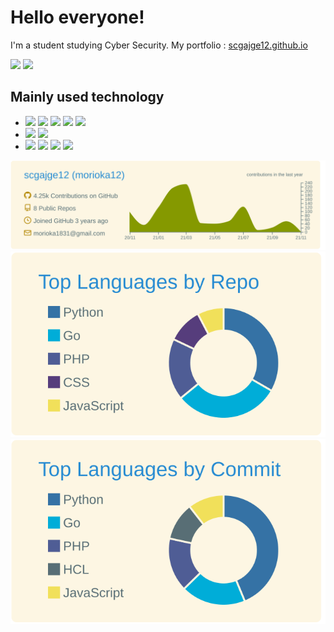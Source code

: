 # Hello everyone!

I'm a student studying Cyber Security. My portfolio : [scgajge12.github.io](https://scgajge12.github.io/)

![](https://komarev.com/ghpvc/?username=scgajge12&color=green)
 <a href="https://twitter.com/intent/follow?screen_name=scgajge12">
    <img height="20" src="https://img.shields.io/twitter/follow/scgajge12?label=Twitter&logo=twitter&style=flat" />
 </a>

## Mainly used technology
- <img src="https://img.shields.io/badge/-Clang-00598C.svg?logo=C&style=plastic"> <img src="https://img.shields.io/badge/-Python-3776AB.svg?logo=python&style=plastic"> <img src="https://img.shields.io/badge/-PHP-777BB4.svg?logo=php&style=plastic"> <img src="https://img.shields.io/badge/-Javascript-F7DF1E.svg?logo=javascript&style=plastic"> <img src="https://img.shields.io/badge/-Go-76E1FE.svg?logo=go&style=plastic">
- <img src="https://img.shields.io/badge/-Typescript-007ACC.svg?logo=typescript&style=plastic"> <img src="https://img.shields.io/badge/-Graphql-E10098.svg?logo=graphql&style=plastic">
- <img src="https://img.shields.io/badge/-AWS-232F3E.svg?logo=amazon-aws&style=plastic"> <img src="https://img.shields.io/badge/-Docker-1488C6.svg?logo=docker&style=plastic"> <img src="https://img.shields.io/badge/-Kubernetes-326CE5.svg?logo=kubernetes&style=plastic"> <img src="https://img.shields.io/badge/-Heroku-430098.svg?logo=heroku&style=plastic">

[![](https://raw.githubusercontent.com/scgajge12/scgajge12/master/profile-summary-card-output/solarized/0-profile-details.svg)](https://github.com/vn7n24fzkq/github-profile-summary-cards)
[![](https://raw.githubusercontent.com/scgajge12/scgajge12/master/profile-summary-card-output/solarized/1-repos-per-language.svg)](https://github.com/vn7n24fzkq/github-profile-summary-cards)[![](https://raw.githubusercontent.com/scgajge12/scgajge12/master/profile-summary-card-output/solarized/2-most-commit-language.svg)](https://github.com/vn7n24fzkq/github-profile-summary-cards)





